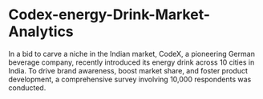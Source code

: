 # Codex-energy-Drink-Market-Analytics
In a bid to carve a niche in the Indian market, CodeX, a pioneering German beverage company, recently introduced its energy drink across 10 cities in India. To drive brand awareness, boost market share, and foster product development, a comprehensive survey involving 10,000 respondents was conducted.
